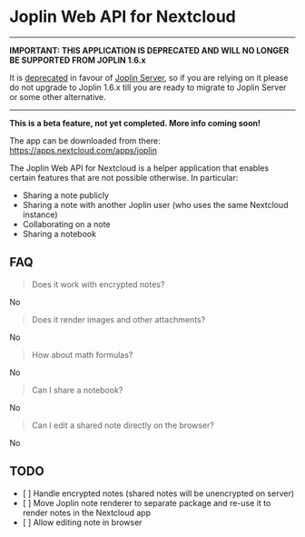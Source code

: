 # Joplin Web API for Nextcloud

* * *

**IMPORTANT: THIS APPLICATION IS DEPRECATED AND WILL NO LONGER BE SUPPORTED FROM JOPLIN 1.6.x**

It is [deprecated](https://discourse.joplinapp.org/t/joplin-web-api-for-nextcloud/4491/72?u=laurent) in favour of [Joplin Server](https://discourse.joplinapp.org/t/joplin-server-pre-release-is-now-available/13605), so if you are relying on it please do not upgrade to Joplin 1.6.x till you are ready to migrate to Joplin Server or some other alternative.

* * *

**This is a beta feature, not yet completed. More info coming soon!**

The app can be downloaded from there: https://apps.nextcloud.com/apps/joplin

The Joplin Web API for Nextcloud is a helper application that enables certain features that are not possible otherwise. In particular:

- Sharing a note publicly
- Sharing a note with another Joplin user (who uses the same Nextcloud instance)
- Collaborating on a note
- Sharing a notebook

## FAQ

> Does it work with encrypted notes?

No

> Does it render images and other attachments?

No

> How about math formulas?

No

> Can I share a notebook?

No

> Can I edit a shared note directly on the browser?

No

## TODO

- [ ] Handle encrypted notes (shared notes will be unencrypted on server)
- [ ] Move Joplin note renderer to separate package and re-use it to render notes in the Nextcloud app
- [ ] Allow editing note in browser
